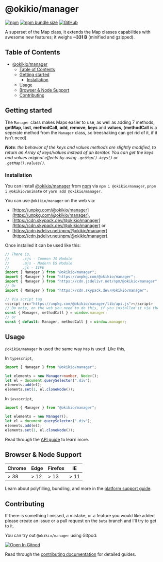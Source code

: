 # @okikio/manager

[![npm](https://img.shields.io/npm/v/@okikio/manager?style=for-the-badge)](https://www.npmjs.com/package/@okikio/manager) [![npm bundle size](https://img.shields.io/bundlephobia/minzip/@okikio/manager?style=for-the-badge)](https://bundlephobia.com/package/@okikio/manager) [![GitHub](https://img.shields.io/github/license/okikio/native?style=for-the-badge)](../../LICENSE)

A superset of the Map class, it extends the Map classes capabilities with awesome new features; it weighs **~331 B** (minified and gzipped).

## Table of Contents

- [@okikio/manager](#okikiomanager)
  - [Table of Contents](#table-of-contents)
  - [Getting started](#getting-started)
    - [Installation](#installation)
  - [Usage](#usage)
  - [Browser & Node Support](#browser--node-support)
  - [Contributing](#contributing)


## Getting started

The `Manager` class makes Maps easier to use, as well as adding 7 methods, **getMap**, **last**, **methodCall**, **add**, **remove**, **keys** and **values**, (**methodCall** is a seperate method from the `Manager` class, so treeshaking can get rid of it, if it isn't need).

_**Note**: the behavior of the keys and values methods are slightly modified, to return an Array of keys/values instead of an iterator. You can get the keys and values original effects by using `.getMap().keys()` or `.getMap().values()`._

### Installation

You can install [@okikio/manager](https://www.skypack.dev/view/@okikio/manager) from [npm](https://www.npmjs.com/package/@okikio/manager) via `npm i @okikio/manager`, `pnpm i @okikio/animate` or `yarn add @okikio/manager`.

You can use `@okikio/manager` on the web via:

- [https://unpkg.com/@okikio/manager](https://unpkg.com/@okikio/manager),
- [https://cdn.skypack.dev/@okikio/manager](https://cdn.skypack.dev/@okikio/manager) or
- [https://cdn.jsdelivr.net/npm/@okikio/manager](https://cdn.jsdelivr.net/npm/@okikio/manager).

Once installed it can be used like this:

```typescript
// There is,
//      .cjs - Common JS Module
//      .mjs - Modern ES Module
//      .js - IIFE
import { Manager } from "@okikio/manager";
import { Manager } from "https://unpkg.com/@okikio/manager";
import { Manager } from "https://cdn.jsdelivr.net/npm/@okikio/manager";
// Or
import { Manager } from "https://cdn.skypack.dev/@okikio/manager";

// Via script tag
<script src="https://unpkg.com/@okikio/manager/lib/api.js"></script>
// Do note, on the web you need to do this, if you installed it via the script tag:
const { Manager, methodCall } = window.manager;
// or
const { default: Manager, methodCall } = window.manager;
```

## Usage

`@okikio/manager` is used the same way `Map` is used. Like this,

In `typescript`,
```ts
import { Manager } from "@okikio/manager";

let elements = new Manager<number, Node>();
let el = document.querySelector(".div");
elements.add(el);
elements.set(1, el.cloneNode());
```

In `javascript`,
```js
import { Manager } from "@okikio/manager";

let elements = new Manager();
let el = document.querySelector(".div");
elements.add(el);
elements.set(1, el.cloneNode());
```

Read through the [API guide](../../docs/manager/api.md) to learn more. 

## Browser & Node Support

| Chrome | Edge | Firefox | IE   |
| ------ | ---- | ------- | ---- |
| > 38   | > 12 | > 13    | > 11 |

Learn about polyfilling, bundling, and more in the [platform support guide](../../docs/manager/browser-and-node-support.md).

## Contributing

If there is something I missed, a mistake, or a feature you would like added please create an issue or a pull request on the `beta` branch and I'll try to get to it.

You can try out `@okikio/manager` using Gitpod:

[![Open In Gitpod](https://gitpod.io/button/open-in-gitpod.svg)](https://gitpod.io/#https://github.com/okikio/native/blob/beta/packages/manager/README.md)

Read through the [contributing documentation](../../docs/manager/contributing.md) for detailed guides.